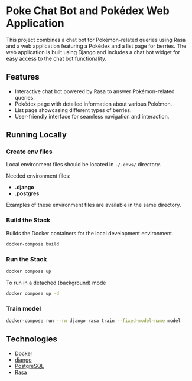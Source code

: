 # Poke Chat Bot and Pokédex Web Application

This project combines a chat bot for Pokémon-related queries using Rasa and a
web application featuring a Pokédex and a list page for berries. The web
application is built using Django and includes a chat bot widget for easy access
to the chat bot functionality.

## Features

- Interactive chat bot powered by Rasa to answer Pokémon-related queries.
- Pokédex page with detailed information about various Pokémon.
- List page showcasing different types of berries.
- User-friendly interface for seamless navigation and interaction.

## Running Locally

### Create env files

Local environment files should be located in ``./.envs/`` directory.

Needed environment files:

- **.django**
- **.postgres**

Examples of these environment files are available in the same directory.

### Build the Stack

Builds the Docker containers for the local development environment.

```sh
docker-compose build
```

### Run the Stack

```sh
docker compose up
```

To run in a detached (background) mode

```sh
docker compose up -d
```

### Train model

```sh
docker-compose run --rm django rasa train --fixed-model-name model
```

## Technologies

- [Docker](https://www.docker.com/)
- [django](https://www.djangoproject.com/)
- [PostgreSQL](https://www.postgresql.org/)
- [Rasa](https://rasa.com/)
